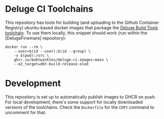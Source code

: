 # Deluge CI Toolchains

This repository has tools for building (and uploading to the Github Container
Registry) ubuntu-based docker images that package the [Deluge Build Tools
toolchain]. To use them locally, this snippet should work (run within the
[DelugeFirwmare] repository):

```shell
docker run --rm \
    --user=$(id --user):$(id --group) \
    -v $(pwd):/src \
    ghcr.io/bobtwinkles/deluge-ci-images:main \
    --e2_target=dbt-build-release-oled
```

# Development
This repository is set up to automatically publish images to GHCR on push. For
local development, there's some support for locally downloaded versions of the
toolchains. Check the `Dockerfile` for the `COPY` command to uncomment for
that.


[DelugeFirmware]: https://github.com/SynthstromAudible/DelugeFirmware/
[Deluge Build Tools toolchain]: https://github.com/litui/dbt-toolchain
